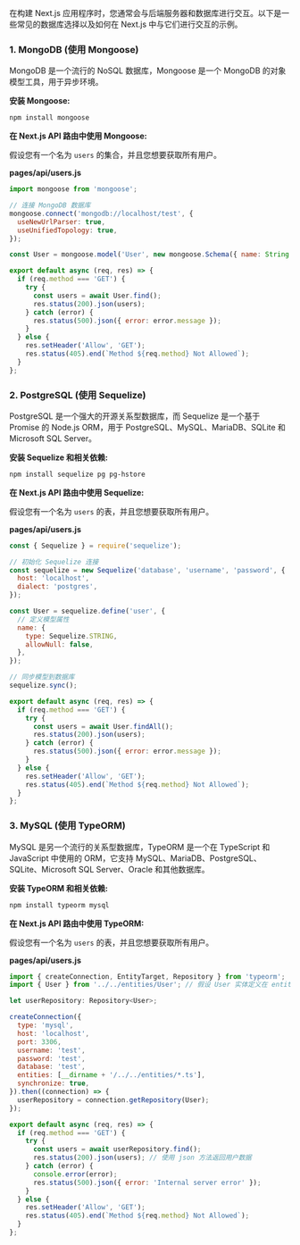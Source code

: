 在构建 Next.js 应用程序时，您通常会与后端服务器和数据库进行交互。以下是一些常见的数据库选择以及如何在 Next.js 中与它们进行交互的示例。

### 1. MongoDB (使用 Mongoose)

MongoDB 是一个流行的 NoSQL 数据库，Mongoose 是一个 MongoDB 的对象模型工具，用于异步环境。

**安装 Mongoose:**

```bash
npm install mongoose
```

**在 Next.js API 路由中使用 Mongoose:**

假设您有一个名为 `users` 的集合，并且您想要获取所有用户。

**pages/api/users.js**

```javascript
import mongoose from 'mongoose';

// 连接 MongoDB 数据库
mongoose.connect('mongodb://localhost/test', {
  useNewUrlParser: true,
  useUnifiedTopology: true,
});

const User = mongoose.model('User', new mongoose.Schema({ name: String }));

export default async (req, res) => {
  if (req.method === 'GET') {
    try {
      const users = await User.find();
      res.status(200).json(users);
    } catch (error) {
      res.status(500).json({ error: error.message });
    }
  } else {
    res.setHeader('Allow', 'GET');
    res.status(405).end(`Method ${req.method} Not Allowed`);
  }
};
```

### 2. PostgreSQL (使用 Sequelize)

PostgreSQL 是一个强大的开源关系型数据库，而 Sequelize 是一个基于 Promise 的 Node.js ORM，用于 PostgreSQL、MySQL、MariaDB、SQLite 和 Microsoft SQL Server。

**安装 Sequelize 和相关依赖:**

```bash
npm install sequelize pg pg-hstore
```

**在 Next.js API 路由中使用 Sequelize:**

假设您有一个名为 `users` 的表，并且您想要获取所有用户。

**pages/api/users.js**

```javascript
const { Sequelize } = require('sequelize');

// 初始化 Sequelize 连接
const sequelize = new Sequelize('database', 'username', 'password', {
  host: 'localhost',
  dialect: 'postgres',
});

const User = sequelize.define('user', {
  // 定义模型属性
  name: {
    type: Sequelize.STRING,
    allowNull: false,
  },
});

// 同步模型到数据库
sequelize.sync();

export default async (req, res) => {
  if (req.method === 'GET') {
    try {
      const users = await User.findAll();
      res.status(200).json(users);
    } catch (error) {
      res.status(500).json({ error: error.message });
    }
  } else {
    res.setHeader('Allow', 'GET');
    res.status(405).end(`Method ${req.method} Not Allowed`);
  }
};
```

### 3. MySQL (使用 TypeORM)

MySQL 是另一个流行的关系型数据库，TypeORM 是一个在 TypeScript 和 JavaScript 中使用的 ORM，它支持 MySQL、MariaDB、PostgreSQL、SQLite、Microsoft SQL Server、Oracle 和其他数据库。

**安装 TypeORM 和相关依赖:**

```bash
npm install typeorm mysql
```

**在 Next.js API 路由中使用 TypeORM:**

假设您有一个名为 `users` 的表，并且您想要获取所有用户。

**pages/api/users.js**

```javascript
import { createConnection, EntityTarget, Repository } from 'typeorm';
import { User } from '../../entities/User'; // 假设 User 实体定义在 entities/User.ts

let userRepository: Repository<User>;

createConnection({
  type: 'mysql',
  host: 'localhost',
  port: 3306,
  username: 'test',
  password: 'test',
  database: 'test',
  entities: [__dirname + '/../../entities/*.ts'],
  synchronize: true,
}).then((connection) => {
  userRepository = connection.getRepository(User);
});

export default async (req, res) => {
  if (req.method === 'GET') {
    try {
      const users = await userRepository.find();
      res.status(200).json(users); // 使用 json 方法返回用户数据  
    } catch (error) {  
      console.error(error);  
      res.status(500).json({ error: 'Internal server error' });  
    }  
  } else {  
    res.setHeader('Allow', 'GET');  
    res.status(405).end(`Method ${req.method} Not Allowed`);  
  }  
};